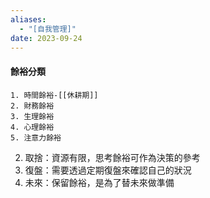 ```yaml
---
aliases:
  - "[自我管理]"
date: 2023-09-24
---
```


#### 餘裕分類
	1. 時間餘裕-[[休耕期]]
	2. 財務餘裕
	3. 生理餘裕
	4. 心理餘裕
	5. 注意力餘裕

2. 取捨：資源有限，思考餘裕可作為決策的參考
3. 復盤：需要透過定期復盤來確認自己的狀況
4. 未來：保留餘裕，是為了替未來做準備
